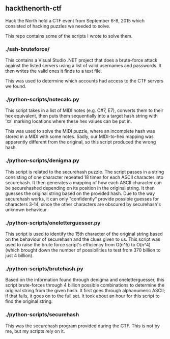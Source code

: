 ## hackthenorth-ctf

Hack the North held a CTF event from September 6-8, 2015 which consisted of hacking puzzles we needed to solve.

This repo contains some of the scripts I wrote to solve them.

### ./ssh-bruteforce/

This contains a Visual Studio .NET project that does a brute-force attack against the listed servers using a list of valid 
usernames and passwords. It then writes the valid ones it finds to a text file.

This was used to determine which accounts had access to the CTF servers we found.

### ./python-scripts/notecalc.py

This script takes in a list of MIDI notes (e.g. C#7, E7), converts them to their hex equivalent, then puts them sequentially into 
a target hash string with '`XX`' marking locations where these hex values can be put in.

This was used to solve the MIDI puzzle, where an incomplete hash was stored in a MIDI with some notes. Sadly, our MIDI-to-hex mapping 
was apparently different from the original, so this script produced the wrong hash.

### ./python-scripts/denigma.py

This script is related to the securehash puzzle. The script passes in a string consisting of one character repeated 18 times for 
each ASCII character into securehash. It then generates a mapping of how each ASCII character can be securehashed depending on its 
position in the original string. It then guesses the original string based on the provided hash. Due to the way securehash works, 
it can only "confidently" provide possible guesses for characters 3-14, since the other characters are obscured by securehash's 
unknown behaviour.

### ./python-scripts/oneletterguesser.py

This script is used to identify the 15th character of the original string based on the behaviour of securehash and the clues given 
to us. This script was used to raise the brute force script's efficiency from O(n^5) to O(n^4) (which brought down the number of 
possibilities to test from 370 billion to just 4 billion).

### ./python-scripts/brutehash.py

Based on the information found through denigma and oneletterguesser, this script brute-forces through 4 billion possible combinations 
to determine the original string from the given hash. It first goes through alphanumeric ASCII; if that fails, it goes on to the full set. 
It took about an hour for this script to find the original string.

### ./python-scripts/securehash

This was the securehash program provided during the CTF. This is not by me, but my scripts rely on it.